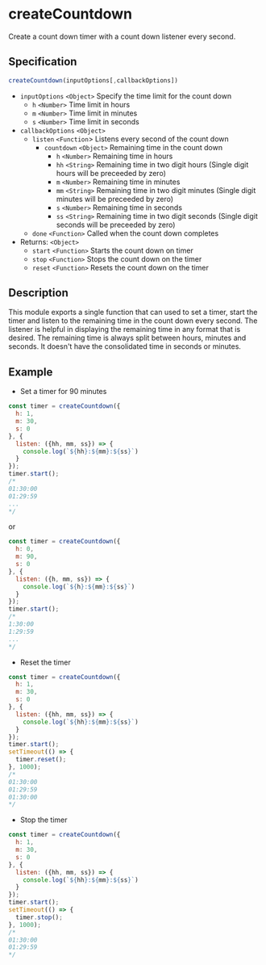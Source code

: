 # createCountdown
Create a count down timer with a count down listener every second.

## Specification
```javascript
createCountdown(inputOptions[,callbackOptions])
```
* `inputOptions` `<Object>` Specify the time limit for the count down
    * `h` `<Number>` Time limit in hours
    * `m` `<Number>` Time limit in minutes
    * `s` `<Number>` Time limit in seconds
* `callbackOptions` `<Object>`
    * `listen` `<Function`> Listens every second of the count down
        * `countdown` `<Object>` Remaining time in the count down
            * `h` `<Number>` Remaining time in hours
            * `hh` `<String>` Remaining time in two digit hours (Single digit hours will be preceeded by zero)
            * `m` `<Number>` Remaining time in minutes
            * `mm` `<String>` Remaining time in two digit minutes (Single digit minutes will be preceeded by zero)
            * `s` `<Number>` Remaining time in seconds
            * `ss` `<String>` Remaining time in two digit seconds (Single digit seconds will be preceeded by zero)
    * `done` `<Function>` Called when the count down completes
* Returns: `<Object>`
    * `start` `<Function>` Starts the count down on timer
    * `stop` `<Function>` Stops the count down on the timer
    * `reset` `<Function>` Resets the count down on the timer

## Description
This module exports a single function that can used to set a timer, start the timer and listen to the remaining time in the count down every second. The listener is helpful in displaying the remaining time in any format that is desired. The remaining time is always split between hours, minutes and seconds. It doesn't have the consolidated time in seconds or minutes.

## Example
* Set a timer for 90 minutes
```javascript
const timer = createCountdown({
  h: 1,
  m: 30,
  s: 0  
}, {
  listen: ({hh, mm, ss}) => {
    console.log(`${hh}:${mm}:${ss}`)
  }
});
timer.start();
/*
01:30:00
01:29:59
...
*/
```
or
```javascript
const timer = createCountdown({
  h: 0,
  m: 90,
  s: 0  
}, {
  listen: ({h, mm, ss}) => {
    console.log(`${h}:${mm}:${ss}`)
  }
});
timer.start();
/*
1:30:00
1:29:59
...
*/
```
* Reset the timer
```javascript
const timer = createCountdown({
  h: 1,
  m: 30,
  s: 0  
}, {
  listen: ({hh, mm, ss}) => {
    console.log(`${hh}:${mm}:${ss}`)
  }
});
timer.start();
setTimeout(() => {
  timer.reset();
}, 1000);
/*
01:30:00
01:29:59
01:30:00
*/
```
* Stop the timer
```javascript
const timer = createCountdown({
  h: 1,
  m: 30,
  s: 0  
}, {
  listen: ({hh, mm, ss}) => {
    console.log(`${hh}:${mm}:${ss}`)
  }
});
timer.start();
setTimeout(() => {
  timer.stop();
}, 1000);
/*
01:30:00
01:29:59
*/
```